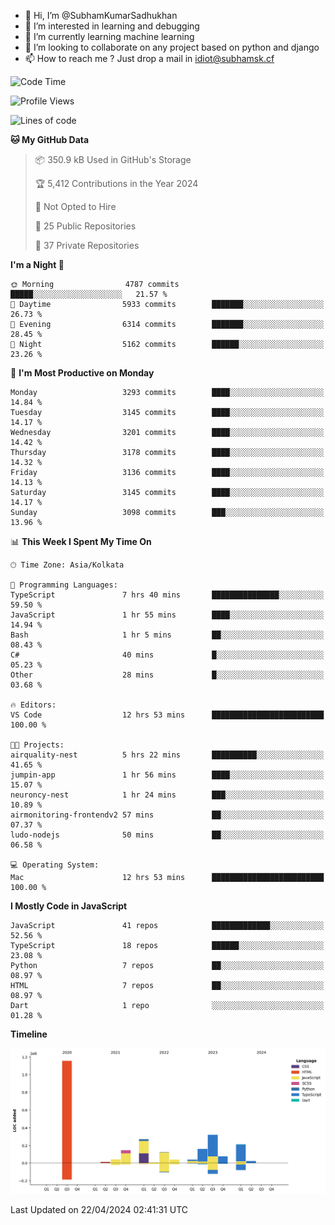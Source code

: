 - 👋 Hi, I’m @SubhamKumarSadhukhan
- 👀 I’m interested in learning and debugging
- 🌱 I’m currently learning machine learning
- 💞️ I’m looking to collaborate on any project based on python and django
- 📫 How to reach me ?
      Just drop a mail in idiot@subhamsk.cf

<!---
SubhamKumarSadhukhan/SubhamKumarSadhukhan is a ✨ special ✨ repository because its `README.md` (this file) appears on your GitHub profile.
You can click the Preview link to take a look at your changes.
--->


<!--START_SECTION:waka-->
![Code Time](http://img.shields.io/badge/Code%20Time-2%2C132%20hrs%2031%20mins-blue)

![Profile Views](http://img.shields.io/badge/Profile%20Views-0-blue)

![Lines of code](https://img.shields.io/badge/From%20Hello%20World%20I%27ve%20Written-2.6%20million%20lines%20of%20code-blue)

**🐱 My GitHub Data** 

> 📦 350.9 kB Used in GitHub's Storage 
 > 
> 🏆 5,412 Contributions in the Year 2024
 > 
> 🚫 Not Opted to Hire
 > 
> 📜 25 Public Repositories 
 > 
> 🔑 37 Private Repositories 
 > 
**I'm a Night 🦉** 

```text
🌞 Morning                4787 commits        █████░░░░░░░░░░░░░░░░░░░░   21.57 % 
🌆 Daytime                5933 commits        ███████░░░░░░░░░░░░░░░░░░   26.73 % 
🌃 Evening                6314 commits        ███████░░░░░░░░░░░░░░░░░░   28.45 % 
🌙 Night                  5162 commits        ██████░░░░░░░░░░░░░░░░░░░   23.26 % 
```
📅 **I'm Most Productive on Monday** 

```text
Monday                   3293 commits        ████░░░░░░░░░░░░░░░░░░░░░   14.84 % 
Tuesday                  3145 commits        ████░░░░░░░░░░░░░░░░░░░░░   14.17 % 
Wednesday                3201 commits        ████░░░░░░░░░░░░░░░░░░░░░   14.42 % 
Thursday                 3178 commits        ████░░░░░░░░░░░░░░░░░░░░░   14.32 % 
Friday                   3136 commits        ████░░░░░░░░░░░░░░░░░░░░░   14.13 % 
Saturday                 3145 commits        ████░░░░░░░░░░░░░░░░░░░░░   14.17 % 
Sunday                   3098 commits        ███░░░░░░░░░░░░░░░░░░░░░░   13.96 % 
```


📊 **This Week I Spent My Time On** 

```text
🕑︎ Time Zone: Asia/Kolkata

💬 Programming Languages: 
TypeScript               7 hrs 40 mins       ███████████████░░░░░░░░░░   59.50 % 
JavaScript               1 hr 55 mins        ████░░░░░░░░░░░░░░░░░░░░░   14.94 % 
Bash                     1 hr 5 mins         ██░░░░░░░░░░░░░░░░░░░░░░░   08.43 % 
C#                       40 mins             █░░░░░░░░░░░░░░░░░░░░░░░░   05.23 % 
Other                    28 mins             █░░░░░░░░░░░░░░░░░░░░░░░░   03.68 % 

🔥 Editors: 
VS Code                  12 hrs 53 mins      █████████████████████████   100.00 % 

🐱‍💻 Projects: 
airquality-nest          5 hrs 22 mins       ██████████░░░░░░░░░░░░░░░   41.65 % 
jumpin-app               1 hr 56 mins        ████░░░░░░░░░░░░░░░░░░░░░   15.07 % 
neuroncy-nest            1 hr 24 mins        ███░░░░░░░░░░░░░░░░░░░░░░   10.89 % 
airmonitoring-frontendv2 57 mins             ██░░░░░░░░░░░░░░░░░░░░░░░   07.37 % 
ludo-nodejs              50 mins             ██░░░░░░░░░░░░░░░░░░░░░░░   06.58 % 

💻 Operating System: 
Mac                      12 hrs 53 mins      █████████████████████████   100.00 % 
```

**I Mostly Code in JavaScript** 

```text
JavaScript               41 repos            █████████████░░░░░░░░░░░░   52.56 % 
TypeScript               18 repos            ██████░░░░░░░░░░░░░░░░░░░   23.08 % 
Python                   7 repos             ██░░░░░░░░░░░░░░░░░░░░░░░   08.97 % 
HTML                     7 repos             ██░░░░░░░░░░░░░░░░░░░░░░░   08.97 % 
Dart                     1 repo              ░░░░░░░░░░░░░░░░░░░░░░░░░   01.28 % 
```



**Timeline**

![Lines of Code chart](https://raw.githubusercontent.com/SubhamKumarSadhukhan/SubhamKumarSadhukhan/main/assets/bar_graph.png)


 Last Updated on 22/04/2024 02:41:31 UTC
<!--END_SECTION:waka-->

